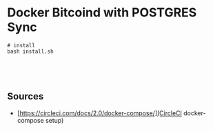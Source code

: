 # Docker Bitcoind with POSTGRES Sync

```
# install
bash install.sh





```


## Sources

* [https://circleci.com/docs/2.0/docker-compose/](CircleCI docker-compose setup)
